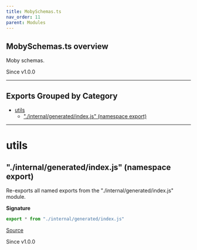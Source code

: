 ```yaml
---
title: MobySchemas.ts
nav_order: 11
parent: Modules
---
```


## MobySchemas.ts overview

Moby schemas.

Since v1.0.0

---

## Exports Grouped by Category

- [utils](#utils)
  - ["./internal/generated/index.js" (namespace export)](#internalgeneratedindexjs-namespace-export)

---

# utils

## "./internal/generated/index.js" (namespace export)

Re-exports all named exports from the "./internal/generated/index.js" module.

**Signature**

```ts
export * from "./internal/generated/index.js"
```

[Source](https://github.com/leonitousconforti/the-moby-effect/tree/main/src/MobySchemas.ts#L8)

Since v1.0.0
